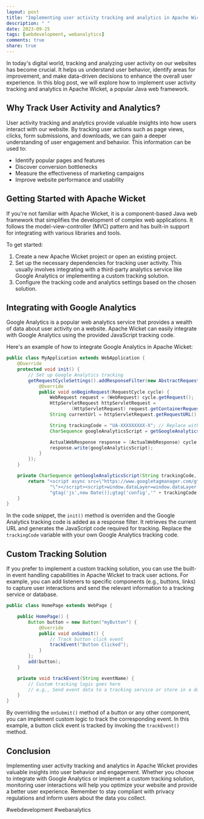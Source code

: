 ```yaml
---
layout: post
title: "Implementing user activity tracking and analytics in Apache Wicket"
description: " "
date: 2023-09-25
tags: [webdevelopment, webanalytics]
comments: true
share: true
---
```


In today's digital world, tracking and analyzing user activity on our websites has become crucial. It helps us understand user behavior, identify areas for improvement, and make data-driven decisions to enhance the overall user experience. In this blog post, we will explore how to implement user activity tracking and analytics in Apache Wicket, a popular Java web framework.

## Why Track User Activity and Analytics?

User activity tracking and analytics provide valuable insights into how users interact with our website. By tracking user actions such as page views, clicks, form submissions, and downloads, we can gain a deeper understanding of user engagement and behavior. This information can be used to:

- Identify popular pages and features
- Discover conversion bottlenecks
- Measure the effectiveness of marketing campaigns
- Improve website performance and usability

## Getting Started with Apache Wicket

If you're not familiar with Apache Wicket, it is a component-based Java web framework that simplifies the development of complex web applications. It follows the model-view-controller (MVC) pattern and has built-in support for integrating with various libraries and tools.

To get started:

1. Create a new Apache Wicket project or open an existing project.
2. Set up the necessary dependencies for tracking user activity. This usually involves integrating with a third-party analytics service like Google Analytics or implementing a custom tracking solution.
3. Configure the tracking code and analytics settings based on the chosen solution.

## Integrating with Google Analytics

Google Analytics is a popular web analytics service that provides a wealth of data about user activity on a website. Apache Wicket can easily integrate with Google Analytics using the provided JavaScript tracking code.

Here's an example of how to integrate Google Analytics in Apache Wicket:

```java
public class MyApplication extends WebApplication {
    @Override
    protected void init() {
        // Set up Google Analytics tracking
        getRequestCycleSettings().addResponseFilter(new AbstractRequestCycleListener() {
            @Override
            public void onBeginRequest(RequestCycle cycle) {
                WebRequest request = (WebRequest) cycle.getRequest();
                HttpServletRequest httpServletRequest =
                        (HttpServletRequest) request.getContainerRequest();
                String currentUrl = httpServletRequest.getRequestURL().toString();

                String trackingCode = "UA-XXXXXXXXX-X"; // Replace with your Google Analytics tracking code
                CharSequence googleAnalyticsScript = getGoogleAnalyticsScript(trackingCode, currentUrl);

                ActualWebResponse response = (ActualWebResponse) cycle.getResponse();
                response.write(googleAnalyticsScript);
            }
        });
    }

    private CharSequence getGoogleAnalyticsScript(String trackingCode, String currentUrl) {
        return "<script async src=\"https://www.googletagmanager.com/gtag/js?id=" + trackingCode +
                "\"></script><script>window.dataLayer=window.dataLayer||[];function gtag(){dataLayer.push(arguments)}" +
                "gtag('js',new Date());gtag('config','" + trackingCode + "',{page_path:'" + currentUrl + "'});</script>";
    }
}
```

In the code snippet, the `init()` method is overriden and the Google Analytics tracking code is added as a response filter. It retrieves the current URL and generates the JavaScript code required for tracking. Replace the `trackingCode` variable with your own Google Analytics tracking code.

## Custom Tracking Solution

If you prefer to implement a custom tracking solution, you can use the built-in event handling capabilities in Apache Wicket to track user actions. For example, you can add listeners to specific components (e.g., buttons, links) to capture user interactions and send the relevant information to a tracking service or database.

```java
public class HomePage extends WebPage {

    public HomePage() {
        Button button = new Button("myButton") {
            @Override
            public void onSubmit() {
                // Track button click event
                trackEvent("Button Clicked");
            }
        };
        add(button);
    }

    private void trackEvent(String eventName) {
        // Custom tracking logic goes here
        // e.g., Send event data to a tracking service or store in a database
    }
}
```

By overriding the `onSubmit()` method of a button or any other component, you can implement custom logic to track the corresponding event. In this example, a button click event is tracked by invoking the `trackEvent()` method.

## Conclusion

Implementing user activity tracking and analytics in Apache Wicket provides valuable insights into user behavior and engagement. Whether you choose to integrate with Google Analytics or implement a custom tracking solution, monitoring user interactions will help you optimize your website and provide a better user experience. Remember to stay compliant with privacy regulations and inform users about the data you collect.

#webdevelopment #webanalytics